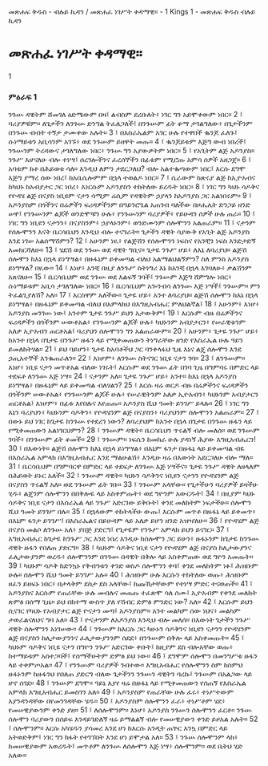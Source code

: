 ﻿
መጽሐፍ ቅዱስ - ብሉይ ኪዳን / መጽሐፈ ነገሥት ቀዳማዊ። - 1 Kings 1 - መጽሐፍ ቅዱስ ብሉይ ኪዳን
# መጽሐፈ ነገሥት ቀዳማዊ።
1
### ምዕራፍ 1
ንጉሡ ዳዊትም ሸመገለ ዕድሜውም በዛ፤ ልብስም ደረቡለት፥ ነገር ግን አይሞቀውም ነበር።
2 ፤ ባሪያዎቹም። ለጌታችን ለንጉሡ ድንግል ትፈለጋለች፤ በንጉሡም ፊት ቆማ ታገልግለው፥ በጌታችንም በንጉሡ ብብት ተኝታ ታሙቀው አሉት።
3 ፤ በእስራኤልም አገር ሁሉ የተዋበች ቈንጆ ፈለጉ፤ ሱነማይቱን አቢሳንም አገኙ፥ ወደ ንጉሡም ይዘዋት መጡ።
4 ፤ ቈንጆይቱም እጅግ ውብ ነበረች፤ ንጉሡንም ትረዳውና ታገለግለው ነበር፥ ንጉሡ ግን አያውቃትም ነበር።
5 ፤ የአጊትም ልጅ አዶንያስ። ንጉሥ እሆናለሁ ብሎ ተነሣ፤ ሰረገሎችንና ፈረሰኞችን በፊቱም የሚሮጡ አምሳ ሰዎች አዘጋጀ።
6 ፤ አባቱም ከቶ በሕይወቱ ሳለ። እንዲህ ለምን ታደርጋለህ? ብሎ አልተቈጣውም ነበር፤ እርሱ ደግሞ እጅግ ያማረ ሰው ነበረ፤ ከአቤሴሎምም በኋላ ተወልዶ ነበር።
7 ፤ ሴራውም ከጽሩያ ልጅ ከኢዮአብና ከካህኑ ከአብያታር ጋር ነበረ፥ እነርሱም አዶንያስን ተከትለው ይረዱት ነበር።
8 ፤ ነገር ግን ካህኑ ሳዶቅና የዮዳሄ ልጅ በናያስ ነቢዩም ናታን ሳሚም ሬሲም የዳዊትም ኃያላን ከአዶንያስ ጋር አልነበሩም።
9 ፤ አዶንያስም በጎችንና በሬዎችን ፍሪዳዎችንም በዓይንሮጌል አጠገብ ባለችው በዞሔሌት ድንጋይ ዘንድ ሠዋ፤ የንጉሡንም ልጆች ወንድሞቹን ሁሉ፥ የንጉሡንም ባሪያዎች፥ የይሁዳን ሰዎች ሁሉ ጠራ።
10 ፤ ነገር ግን ነቢዩን ናታንን፥ በናያስንም፥ ኃያላኑንም፥ ወንድሙንም ሰሎሞንን አልጠራም።
11 ፤ ናታንም የሰሎሞንን እናት ቤርሳቤህን እንዲህ ብሎ ተናገራት። ጌታችን ዳዊት ሳያውቅ የአጊት ልጅ አዶንያስ እንደ ነገሠ አልሰማሽምን?
12 ፤ አሁንም ነዪ፥ የልጅሽን የሰሎሞንን ነፍስና የአንቺን ነፍስ እንድታድኝ እመክርሻለሁ።
13 ፤ ሄደሽ ወደ ንጉሡ ወደ ዳዊት ግቢና። ጌታዬ ንጉሥ ሆይ፥ ለእኔ ለባሪያህ። ልጅሽ ሰሎሞን ከእኔ በኋላ ይነግሣል፥ በዙፋኔም ይቀመጣል ብለህ አልማልህልኝምን? ስለ ምንስ አዶንያስ ይነግሣል? በዪው።
14 ፤ እነሆ፥ አንቺ በዚያ ለንጉሥ ስትነግሪ እኔ ከአንቺ በኋላ እገባለሁ፥ ቃልሽንም አጸናለሁ።
15 ፤ ቤርሳቤህም ወደ ንጉሡ ወደ እልፍኝ ገባች፤ ንጉሡም እጅግ ሸምግሎ ነበር፥ ሱነማይቱም አቢሳ ታገለግለው ነበር።
16 ፤ ቤርሳቤህም አጐንብሳ ለንጉሡ እጅ ነሣች፤ ንጉሡም። ምን ትፈልጊያለሽ? አለ።
17 ፤ እርስዋም አለችው። ጌታዬ ሆይ፥ አንተ ለባሪያህ። ልጅሽ ሰሎሞን ከእኔ በኋላ ይነግሣል፥ በዙፋኔም ይቀመጣል ብለህ በአምላክህ በእግዚአብሔር ምለህልኛል፤
18 ፤ አሁንም፥ እነሆ፥ አዶንያስ መንገሡ ነው፤ አንተም ጌታዬ ንጉሥ ይህን አታውቅም፤
19 ፤ እርሱም ብዙ በሬዎችንና ፍሪዳዎችን በጎችንም ሠውቶአል፥ የንጉሡንም ልጆች ሁሉ፥ ካህኑንም አብያታርን፥ የሠራዊቱንም አለቃ ኢዮአብን ጠርቶአል፤ ባሪያህን ሰሎሞንን ግን አልጠራውም።
20 ፤ አሁንም፥ ጌታዬ ንጉሥ ሆይ፥ ከአንተ በኋላ በጌታዬ በንጉሥ ዙፋን ላይ የሚቀመጠውን ትነግራቸው ዘንድ የእስራኤል ሁሉ ዓይን ይመለከትሃል።
21 ፤ ይህ ባይሆን፥ ጌታዬ ከአባቶችህ ጋር ባንቀላፋህ ጊዜ እኔና ልጄ ሰሎሞን እንደ ኃጢአተኞች እንቈጠራለን።
22 ፤ እነሆም፥ ለንጉሡ ስትናገር ነቢዩ ናታን ገባ።
23 ፤ ለንጉሡም። እነሆ፥ ነቢዩ ናታን መጥቶአል ብለው ነገሩት፤ እርሱም ወደ ንጉሡ ፊት በገባ ጊዜ በግምባሩ በምድር ላይ ተደፍቶ ለንጉሡ እጅ ነሣ።
24 ፤ ናታንም አለ። ጌታዬ ንጉሥ ሆይ፥ አንተ። ከእኔ በኋላ አዶንያስ ይነግሣል፥ በዙፋኔም ላይ ይቀመጣል ብለሃልን?
25 ፤ እርሱ ዛሬ ወርዶ ብዙ በሬዎችንና ፍሪዳዎችን በጎችንም ሠውቶአል፥ የንጉሡንም ልጆች ሁሉ፥ የሠራዊትንም አለቃ ኢዮአብን፥ ካህኑንም አብያታርን ጠርቶአል፤ እነሆም፥ በፊቱ እየበሉና እየጠጡ። አዶንያስ ሺህ ዓመት ይንገሥ ይላሉ።
26 ፤ ነገር ግን እኔን ባሪያህን፥ ካህኑንም ሳዶቅን፥ የዮዳሄንም ልጅ በናያስን፥ ባሪያህንም ሰሎሞንን አልጠራም።
27 ፤ በውኑ ይህ ነገር ከጌታዬ ከንጉሡ የተደረገ ነውን? ለባሪያህም ከአንተ በኋላ በጌታዬ በንጉሡ ዙፋን ላይ የሚቀመጠውን አልነገርህምን?
28 ፤ ንጉሡም ዳዊት። ቤርሳቤህን ጥሩልኝ ብሎ መለሰ። ወደ ንጉሡም ገባች፥ በንጉሡም ፊት ቆመች።
29 ፤ ንጉሡም። ነፍሴን ከመከራ ሁሉ ያዳነኝ ሕያው እግዚአብሔርን!
30 ፤ በእውነት። ልጅሽ ሰሎሞን ከእኔ በኋላ ይነግሣል፥ በእኔም ፋንታ በዙፋኔ ላይ ይቀመጣል ብዬ በእስራኤል አምላክ በእግዚአብሔር እንደ ማልሁልሽ፥ እንዲሁ ዛሬ በእውነት አደርጋለሁ ብሎ ማለ።
31 ፤ ቤርሳቤህም በግምባርዋ በምድር ላይ ተደፍታ ለንጉሡ እጅ ነሣችና። ጌታዬ ንጉሥ ዳዊት ለዘላለም በሕይወት ይኑር አለች።
32 ፤ ንጉሡም ዳዊት። ካህኑን ሳዶቅንና ነቢዩን ናታንን የዮዳሄንም ልጅ በናያስን ጥሩልኝ አለ። ወደ ንጉሡም ፊት ገቡ።
33 ፤ ንጉሡም አላቸው። የጌታችሁን ባሪያዎች ይዛችሁ ሂዱ፥ ልጄንም ሰሎሞንን በበቅሎዬ ላይ አስቀምጡት፥ ወደ ግዮንም አውርዱት፤
34 ፤ በዚያም ካህኑ ሳዶቅና ነቢዩ ናታን በእስራኤል ላይ ንጉሥ አድርገው ይቅቡት፤ ቀንደ መለከትም ነፍታችሁ። ሰሎሞን ሺህ ዓመት ይንገሥ በሉ።
35 ፤ በኋላውም ተከትላችሁ ውጡ፤ እርሱም መጥቶ በዙፋኔ ላይ ይቀመጥ፥ በእኔም ፋንታ ይንገሥ፤ በእስራኤልና በይሁዳም ላይ አለቃ ይሆን ዘንድ አዝዣለሁ።
36 ፤ የዮዳሄም ልጅ በናያስ መልሶ ለንጉሡ አለ፥ ያበጅ ያድርግ፤ የጌታዬም የንጉሥ አምላክ ይህን ይናገር።
37 ፤ እግዚአብሔር ከጌታዬ ከንጉሥ ጋር እንደ ነበረ እንዲሁ ከሰሎሞን ጋር ይሁን፥ ዙፋኑንም ከጌታዬ ከንጉሡ ዳዊት ዙፋን የበለጠ ያድርግ።
38 ፤ ካህኑም ሳዶቅና ነቢዩ ናታን የዮዳሄም ልጅ በናያስ ከሊታውያንና ፈሊታውያንም ወረዱ፥ ሰሎሞንንም በንጉሡ በዳዊት በቅሎ ላይ አስቀምጠው ወደ ግዮን አመጡት።
39 ፤ ካህኑም ሳዶቅ ከድንኳኑ የቅብዓቱን ቀንድ ወስዶ ሰሎሞንን ቀባ፤ ቀንደ መለከትም ነፉ፤ ሕዝቡም ሁሉ። ሰሎሞን ሺህ ዓመት ይንገሥ አሉ።
40 ፤ ሕዝቡም ሁሉ እርሱን ተከትለው ወጡ፥ ሕዝቡም ዘፈን ይዘፍኑ ነበር፥ በታላቅም ደስታ ደስ አላቸው፤ ከጩኸታቸውም የተነሣ ምድር ተናወጠች።
41 ፤ አዶንያስና እርሱም የጠራቸው ሁሉ መብሉና መጠጡ ተፈጽሞ ሳለ ሰሙ፤ ኢዮአብም የቀንደ መለከት ጽምፅ በሰማ ጊዜ። ይህ በከተማ ውስጥ ያለ የሽብር ድምፅ ምንድር ነው? አለ።
42 ፤ እርሱም ይህን ሲናገር የካህኑ የአብያታር ልጅ ዮናታን መጣ፤ አዶንያስም። አንተ መልካም ሰው ነህና፥ መልካም ታወራልናለህና ግባ አለ።
43 ፤ ዮናታንም ለአዶንያስ እንዲህ ብሎ መለሰ። በእውነት ጌታችን ንጉሥ ዳዊት ሰሎሞንን አነገሠው።
44 ፤ ንጉሡም ከእርሱ ጋር ካሁኑን ሳዶቅንና ነቢዩን ናታንን የዮዳሄንም ልጅ በናያስን ከሊታውያንንና ፈሊታውያንንም ሰደደ፥ በንጉሡም በቅሎ ላይ አስቀመጡት።
45 ፤ ካህኑም ሳዶቅና ነቢዩ ናታን በግዮን ንጉሥ አድርገው ቀቡት፤ ከዚያም ደስ ብሎአቸው ወጡ፥ ከተማይቱም አስተጋባች፤ የሰማችሁትም ድምፅ ይህ ነው።
46 ፤ ደግሞም ሰሎሞን በመንግሥቱ ዙፋን ላይ ተቀምጦአል።
47 ፤ የንጉሡም ባሪያዎች ገብተው። እግዚአብሔር የሰሎሞንን ስም ከስምህ ዙፋኑንም ከዙፋንህ የበለጠ ያድርግ ብለው ጌታችንን ንጉሡን ዳዊትን ባረኩ፤ ንጉሡም በአልጋው ላይ ሆኖ ሰገደ።
48 ፤ ንጉሡም ደግሞ። ዓይኔ እያየ ዛሬ በዙፋኔ ላይ የሚቀመጠውን የሰጠኝ የእስራኤል አምላክ እግዚአብሔር ይመስገን አለ።
49 ፤ አዶንያስም የጠራቸው ሁሉ ፈሩ፥ ተነሥተውም እያንዳንዳቸው በየመንገዳቸው ሄዱ።
50 ፤ አዶንያስም ሰሎሞንን ፈራ፥ ተነሥቶም ሄደ፥ የመሠዊያውንም ቀንድ ያዘ።
51 ፤ ለሰሎሞንም። እነሆ፥ አዶንያስ ንጉሡን ሰሎሞንን ፈርቶ። ንጉሡ ሰሎሞን ባሪያውን በሰይፍ እንዳይገድለኝ ዛሬ ይማልልኝ ብሎ የመሠዊያውን ቀንድ ይዞአል አሉት።
52 ፤ ሰሎሞንም። እርሱ አካሄዱን ያሳመረ እንደ ሆነ ከእርሱ አንዲት ጠጕር እንኳ በምድር ላይ አትወድቅም፤ ነገር ግን ክፋት የተገኘበት እንደ ሆነ ይሞታል አለ።
53 ፤ ንጉሡ ሰሎሞንም ላከ፥ ከመሠዊያውም አወረዱት፤ መጥቶም ለንጉሡ ለሰሎሞን እጅ ነሣ፥ ሰሎሞንም። ወደ ቤትህ ሂድ አለው። 
